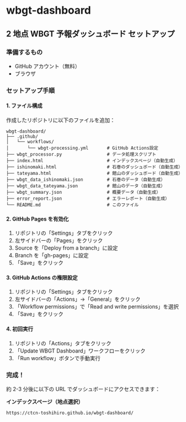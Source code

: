 # wbgt-dashboard
## 2 地点 WBGT 予報ダッシュボード セットアップ

### 準備するもの

- GitHub アカウント（無料）
- ブラウザ

### セットアップ手順

#### 1. ファイル構成

作成したリポジトリに以下のファイルを追加：

```
wbgt-dashboard/
├── .github/
│   └── workflows/
│       └── wbgt-processing.yml       # GitHub Actions設定
├── wbgt_processor.py                 # データ処理スクリプト
├── index.html                        # インデックスページ（自動生成）
├── ishinomaki.html                   # 石巻のダッシュボード（自動生成）
├── tateyama.html                     # 館山のダッシュボード（自動生成）
├── wbgt_data_ishinomaki.json         # 石巻のデータ（自動生成）
├── wbgt_data_tateyama.json           # 館山のデータ（自動生成）
├── wbgt_summary.json                 # 概要データ（自動生成）
├── error_report.json                 # エラーレポート（自動生成）
└── README.md                         # このファイル
```

#### 2. GitHub Pages を有効化

1. リポジトリの「Settings」タブをクリック
2. 左サイドバーの「Pages」をクリック
3. Source を「Deploy from a branch」に設定
4. Branch を「gh-pages」に設定
5. 「Save」をクリック

#### 3. GitHub Actions の権限設定

1. リポジトリの「Settings」タブをクリック
2. 左サイドバーの「Actions」→「General」をクリック
3. 「Workflow permissions」で「Read and write permissions」を選択
4. 「Save」をクリック

#### 4. 初回実行

1. リポジトリの「Actions」タブをクリック
2. 「Update WBGT Dashboard」ワークフローをクリック
3. 「Run workflow」ボタンで手動実行

### 完成！

約 2-3 分後に以下の URL でダッシュボードにアクセスできます：

**インデックスページ（地点選択）**

```
https://ctcn-toshihiro.github.io/wbgt-dashboard/
```
